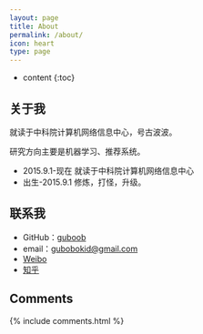 ```yaml
---
layout: page
title: About
permalink: /about/
icon: heart
type: page
---
```


* content
{:toc}

## 关于我

就读于中科院计算机网络信息中心，号古波波。

研究方向主要是机器学习、推荐系统。



* 2015.9.1-现在 就读于中科院计算机网络信息中心
* 出生-2015.9.1 修炼，打怪，升级。



## 联系我

* GitHub：[guboob](https://github.com/gubobo)
* email：gubobokid@gmail.com
* [Weibo](http://weibo.com/5731004669)
* [知乎](https://www.zhihu.com/people/gu-bo-bo-2)





## Comments

{% include comments.html %}
